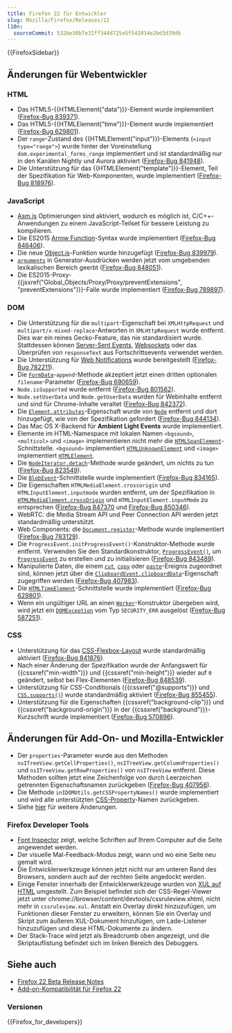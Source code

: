 ```yaml
---
title: Firefox 22 für Entwickler
slug: Mozilla/Firefox/Releases/22
l10n:
  sourceCommit: 532be30b7e31ff344d725e5f541034e2bd3d39db
---
```


{{FirefoxSidebar}}

## Änderungen für Webentwickler

### HTML

- Das HTML5-{{HTMLElement("data")}}-Element wurde implementiert ([Firefox-Bug 839371](https://bugzil.la/839371)).
- Das HTML5-{{HTMLElement("time")}}-Element wurde implementiert ([Firefox-Bug 629801](https://bugzil.la/629801)).
- Der `range`-Zustand des {{HTMLElement("input")}}-Elements (`<input type="range">`) wurde hinter der Voreinstellung `dom.experimental_forms_range` implementiert und ist standardmäßig nur in den Kanälen Nightly und Aurora aktiviert ([Firefox-Bug 841948](https://bugzil.la/841948)).
- Die Unterstützung für das {{HTMLElement("template")}}-Element, Teil der Spezifikation für Web-Komponenten, wurde implementiert ([Firefox-Bug 818976](https://bugzil.la/818976)).

### JavaScript

- [Asm.js](http://asmjs.org/spec/latest/) Optimierungen sind aktiviert, wodurch es möglich ist, C/C++-Anwendungen zu einem JavaScript-Teilset für bessere Leistung zu kompilieren.
- Die ES2015 [Arrow Function](/de/docs/Web/JavaScript/Reference/Functions/Arrow_functions)-Syntax wurde implementiert ([Firefox-Bug 846406](https://bugzil.la/846406)).
- Die neue [Object.is](/de/docs/Web/JavaScript/Reference/Global_Objects/Object/is)-Funktion wurde hinzugefügt ([Firefox-Bug 839979](https://bugzil.la/839979)).
- [`arguments`](/de/docs/Web/JavaScript/Reference/Functions/arguments) in Generator-Ausdrücken werden jetzt vom umgebenden lexikalischen Bereich geerbt ([Firefox-Bug 848051](https://bugzil.la/848051)).
- Die ES2015-Proxy-{{jsxref("Global_Objects/Proxy/Proxy/preventExtensions", "preventExtensions")}}-Falle wurde implementiert ([Firefox-Bug 789897](https://bugzil.la/789897)).

### DOM

- Die Unterstützung für die `multipart`-Eigenschaft bei `XMLHttpRequest` und `multipart/x-mixed-replace`-Antworten in `XMLHttpRequest` wurde entfernt. Dies war ein reines Gecko-Feature, das nie standardisiert wurde. Stattdessen können [Server-Sent Events](/de/docs/Web/API/Server-sent_events), [Websockets](/de/docs/Web/API/WebSockets_API) oder das Überprüfen von `responseText` aus Fortschrittsevents verwendet werden.
- Die Unterstützung für [Web Notifications](/de/docs/Web/API/Notifications_API/Using_the_Notifications_API) wurde bereitgestellt ([Firefox-Bug 782211](https://bugzil.la/782211)).
- Die [`FormData`](/de/docs/Web/API/FormData)-`append`-Methode akzeptiert jetzt einen dritten optionalen `filename`-Parameter ([Firefox-Bug 690659](https://bugzil.la/690659)).
- `Node.isSupported` wurde entfernt ([Firefox-Bug 801562](https://bugzil.la/801562)).
- `Node.setUserData` und `Node.getUserData` wurden für Webinhalte entfernt und sind für Chrome-Inhalte veraltet ([Firefox-Bug 842372](https://bugzil.la/842372)).
- Die [`Element.attributes`](/de/docs/Web/API/Element/attributes)-Eigenschaft wurde von [`Node`](/de/docs/Web/API/Node) entfernt und dort hinzugefügt, wie von der Spezifikation gefordert ([Firefox-Bug 844134](https://bugzil.la/844134)).
- Das Mac OS X-Backend für **Ambient Light Events** wurde implementiert.
- Elemente im HTML-Namespace mit lokalen Namen `<bgsound>`, `<multicol>` und `<image>` implementieren nicht mehr die [`HTMLSpanElement`](/de/docs/Web/API/HTMLSpanElement)-Schnittstelle. `<bgsound>` implementiert [`HTMLUnknownElement`](/de/docs/Web/API/HTMLUnknownElement) und `<image>` implementiert [`HTMLElement`](/de/docs/Web/API/HTMLElement).
- Die [`NodeIterator.detach`](/de/docs/Web/API/NodeIterator/detach)-Methode wurde geändert, um nichts zu tun ([Firefox-Bug 823549](https://bugzil.la/823549)).
- Die [`BlobEvent`](/de/docs/Web/API/BlobEvent)-Schnittstelle wurde implementiert ([Firefox-Bug 834165](https://bugzil.la/834165)).
- Die Eigenschaften `HTMLMediaElement.crossorigin` und `HTMLInputElement.inputmode` wurden entfernt, um der Spezifikation in [`HTMLMediaElement.crossOrigin`](/de/docs/Web/API/HTMLMediaElement/crossOrigin) und `HTMLInputElement.inputMode` zu entsprechen ([Firefox-Bug 847370](https://bugzil.la/847370) und [Firefox-Bug 850346](https://bugzil.la/850346)).
- WebRTC: die Media Stream API und Peer Connection API werden jetzt standardmäßig unterstützt.
- Web Components: die [`Document.register`](/de/docs/Web/API/Document/register)-Methode wurde implementiert ([Firefox-Bug 783129](https://bugzil.la/783129)).
- Die `ProgressEvent.initProgressEvent()`-Konstruktor-Methode wurde entfernt. Verwenden Sie den Standardkonstruktor, [`ProgressEvent()`](/de/docs/Web/API/ProgressEvent/ProgressEvent), um [`ProgressEvent`](/de/docs/Web/API/ProgressEvent) zu erstellen und zu initialisieren ([Firefox-Bug 843489](https://bugzil.la/843489)).
- Manipulierte Daten, die einem [`cut`](/de/docs/Web/API/Element/cut_event), [`copy`](/de/docs/Web/API/Element/copy_event) oder [`paste`](/de/docs/Web/API/Element/paste_event)-Ereignis zugeordnet sind, können jetzt über die [`ClipboardEvent.clipboardData`](/de/docs/Web/API/ClipboardEvent/clipboardData)-Eigenschaft zugegriffen werden ([Firefox-Bug 407983](https://bugzil.la/407983)).
- Die [`HTMLTimeElement`](/de/docs/Web/API/HTMLTimeElement)-Schnittstelle wurde implementiert ([Firefox-Bug 629801](https://bugzil.la/629801)).
- Wenn ein ungültiger URL an einen [`Worker`](/de/docs/Web/API/Worker)-Konstruktor übergeben wird, wird jetzt ein [`DOMException`](/de/docs/Web/API/DOMException) vom Typ `SECURITY_ERR` ausgelöst ([Firefox-Bug 587251](https://bugzil.la/587251)).

### CSS

- Unterstützung für das [CSS-Flexbox-Layout](/de/docs/Web/CSS/CSS_flexible_box_layout/Basic_concepts_of_flexbox) wurde standardmäßig aktiviert ([Firefox-Bug 841876](https://bugzil.la/841876)).
- Nach einer Änderung der Spezifikation wurde der Anfangswert für {{cssxref("min-width")}} und {{cssxref("min-height")}} wieder auf `0` geändert, selbst bei Flex-Elementen ([Firefox-Bug 848539](https://bugzil.la/848539)).
- Unterstützung für CSS-Conditionals ({{cssxref("@supports")}} und [`CSS.supports()`](/de/docs/Web/API/CSS/supports_static)) wurde standardmäßig aktiviert ([Firefox-Bug 855455](https://bugzil.la/855455)).
- Unterstützung für die Eigenschaften {{cssxref("background-clip")}} und {{cssxref("background-origin")}} in der {{cssxref("background")}}-Kurzschrift wurde implementiert ([Firefox-Bug 570896](https://bugzil.la/570896)).

## Änderungen für Add-On- und Mozilla-Entwickler

- Der `properties`-Parameter wurde aus den Methoden `nsITreeView.getCellProperties()`, `nsITreeView.getColumnProperties()` und `nsITreeView.getRowProperties()` von `nsITreeView` entfernt. Diese Methoden sollten jetzt eine Zeichenfolge von durch Leerzeichen getrennten Eigenschaftsnamen zurückgeben ([Firefox-Bug 407956](https://bugzil.la/407956)).
- Die Methode `inIDOMUtils.getCSSPropertyNames()` wurde implementiert und wird alle unterstützten [CSS-Property](/de/docs/Web/CSS/Reference)-Namen zurückgeben.
- Siehe [hier](https://blog.mozilla.org/addons/2013/06/03/compatibility-for-firefox-22/) für weitere Änderungen.

### Firefox Developer Tools

- [Font Inspector](https://hacks.mozilla.org/2013/04/developer-tools-update-firefox-22/) zeigt, welche Schriften auf Ihrem Computer auf die Seite angewendet werden.
- Der visuelle Mal-Feedback-Modus zeigt, wann und wo eine Seite neu gemalt wird.
- Die Entwicklerwerkzeuge können jetzt nicht nur am unteren Rand des Browsers, sondern auch auf der rechten Seite angedockt werden.
- Einige Fenster innerhalb der Entwicklerwerkzeuge wurden von [XUL auf HTML](https://bugzil.la/875727) umgestellt. Zum Beispiel befindet sich der CSS-Regel-Viewer jetzt unter chrome://browser/content/devtools/cssruleview.xhtml, nicht mehr in `cssruleview.xul`. Anstatt ein Overlay direkt hinzuzufügen, um Funktionen dieser Fenster zu erweitern, können Sie ein Overlay und Skript zum äußeren XUL-Dokument hinzufügen, um Lade-Listener hinzuzufügen und diese HTML-Dokumente zu ändern.
- Der Stack-Trace wird jetzt als Breadcrumb oben angezeigt, und die Skriptauflistung befindet sich im linken Bereich des Debuggers.

## Siehe auch

- [Firefox 22 Beta Release Notes](https://website-archive.mozilla.org/www.mozilla.org/firefox_releasenotes/en-us/firefox/22.0beta/releasenotes/)
- [Add-on-Kompatibilität für Firefox 22](https://blog.mozilla.org/addons/2013/06/03/compatibility-for-firefox-22/)

### Versionen

{{Firefox_for_developers}}
